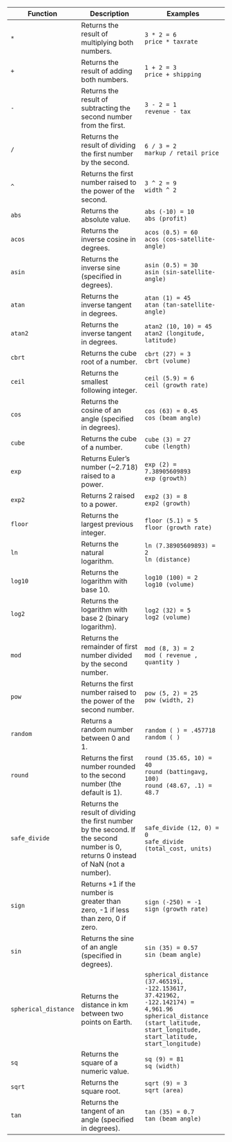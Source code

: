 <table>
<colgroup>
   <col style="width:5%" />
   <col style="width:45%" />
   <col style="width:50%" />
</colgroup>
  <thead>
    <tr>
      <th>Function</th>
      <th>Description</th>
      <th>Examples</th>
    </tr>
  </thead>
  <tbody>
    <tr>
      <td><code>&#42;</code></td>
      <td>Returns the result of multiplying both numbers.</td>
      <td><code class="highlighter-rouge">3 * 2 = 6</code><br><code class="highlighter-rouge">price * taxrate</code></td>
    </tr>
    <tr>
      <td><code>+</code></td>
      <td>Returns the result of adding both numbers.</td>
      <td><code class="highlighter-rouge">1 + 2 = 3</code><br><code class="highlighter-rouge">price + shipping</code></td>
    </tr>
    <tr>
      <td><code>-</code></td>
      <td>Returns the result of subtracting the second number from the first.</td>
      <td><code class="highlighter-rouge">3 - 2 = 1</code><br><code class="highlighter-rouge">revenue - tax</code></td>
    </tr>
    <tr>
      <td><code>/</code></td>
      <td>Returns the result of dividing the first number by the second.</td>
      <td><code class="highlighter-rouge">6 / 3 = 2</code><br><code class="highlighter-rouge">markup / retail price</code></td>
    </tr>
    <tr>
      <td><code>^</code></td>
      <td>Returns the first number raised to the power of the second.</td>
      <td><code class="highlighter-rouge">3 ^ 2 = 9</code><br><code class="highlighter-rouge">width ^ 2</code></td>
    </tr>
    <tr>
      <td><code>abs</code></td>
      <td>Returns the absolute value.</td>
      <td><code class="highlighter-rouge">abs (-10) = 10</code><br><code class="highlighter-rouge">abs (profit)</code></td>
    </tr>
    <tr>
      <td><code>acos</code></td>
      <td>Returns the inverse cosine in degrees.</td>
      <td><code class="highlighter-rouge">acos (0.5) = 60</code><br><code class="highlighter-rouge">acos (cos-satellite-angle)</code></td>
    </tr>
    <tr>
      <td><code>asin</code></td>
      <td>Returns the inverse sine (specified in degrees).</td>
      <td><code class="highlighter-rouge">asin (0.5) = 30</code><br><code class="highlighter-rouge">asin (sin-satellite-angle)</code></td>
    </tr>
    <tr>
      <td><code>atan</code></td>
      <td>Returns the inverse tangent in degrees.</td>
      <td><code class="highlighter-rouge">atan (1) = 45</code><br><code class="highlighter-rouge">atan (tan-satellite-angle)</code></td>
    </tr>
    <tr>
      <td><code>atan2</code></td>
      <td>Returns the inverse tangent in degrees.</td>
      <td><code class="highlighter-rouge">atan2 (10, 10) = 45</code><br><code class="highlighter-rouge">atan2 (longitude, latitude)</code></td>
    </tr>
    <tr>
      <td><code>cbrt</code></td>
      <td>Returns the cube root of a number.</td>
      <td><code class="highlighter-rouge">cbrt (27) = 3</code><br><code class="highlighter-rouge">cbrt (volume)</code></td>
    </tr>
    <tr>
      <td><code>ceil</code></td>
      <td>Returns the smallest following integer.</td>
      <td><code class="highlighter-rouge">ceil (5.9) = 6</code><br><code class="highlighter-rouge">ceil (growth rate)</code></td>
    </tr>
    <tr>
      <td><code>cos</code></td>
      <td>Returns the cosine of an angle (specified in degrees).</td>
      <td><code class="highlighter-rouge">cos (63) = 0.45</code><br><code class="highlighter-rouge">cos (beam angle)</code></td>
    </tr>
    <tr>
      <td><code>cube</code></td>
      <td>Returns the cube of a number.</td>
      <td><code class="highlighter-rouge">cube (3) = 27</code><br><code class="highlighter-rouge">cube (length)</code></td>
    </tr>
    <tr>
      <td><code>exp</code></td>
      <td>Returns Euler’s number (~2.718) raised to a power.</td>
      <td><code class="highlighter-rouge">exp (2) = 7.38905609893</code><br><code class="highlighter-rouge">exp (growth)</code></td>
    </tr>
    <tr>
      <td><code>exp2</code></td>
      <td>Returns 2 raised to a power.</td>
      <td><code class="highlighter-rouge">exp2 (3) = 8</code><br><code class="highlighter-rouge">exp2 (growth)</code></td>
    </tr>
    <tr>
      <td><code>floor</code></td>
      <td>Returns the largest previous integer.</td>
      <td><code class="highlighter-rouge">floor (5.1) = 5</code><br><code class="highlighter-rouge">floor (growth rate)</code></td>
    </tr>
    <tr>
      <td><code>ln</code></td>
      <td>Returns the natural logarithm.</td>
      <td><code class="highlighter-rouge">ln (7.38905609893) = 2</code><br><code class="highlighter-rouge">ln (distance)</code></td>
    </tr>
    <tr>
      <td><code>log10</code></td>
      <td>Returns the logarithm with base 10.</td>
      <td><code class="highlighter-rouge">log10 (100) = 2</code><br><code class="highlighter-rouge">log10 (volume)</code></td>
    </tr>
    <tr>
      <td><code>log2</code></td>
      <td>Returns the logarithm with base 2 (binary logarithm).</td>
      <td><code class="highlighter-rouge">log2 (32) = 5</code><br><code class="highlighter-rouge">log2 (volume)</code></td>
    </tr>
    <tr>
      <td><code>mod</code></td>
      <td>Returns the remainder of first number divided by the second number.</td>
      <td><code class="highlighter-rouge">mod (8, 3) = 2</code><br><code class="highlighter-rouge">mod ( revenue , quantity )</code></td>
    </tr>
    <tr>
      <td><code>pow</code></td>
      <td>Returns the first number raised to the power of the second number.</td>
      <td><code class="highlighter-rouge">pow (5, 2) = 25</code><br><code class="highlighter-rouge">pow (width, 2)</code></td>
    </tr>
    <tr>
      <td><code>random</code></td>
      <td>Returns a random number between 0 and 1.</td>
      <td><code class="highlighter-rouge">random ( ) = .457718</code><br><code class="highlighter-rouge">random ( )</code></td>
    </tr>
    <tr>
      <td><code>round</code></td>
      <td>Returns the first number rounded to the second number (the default is 1).</td>
      <td><code class="highlighter-rouge">round (35.65, 10) = 40</code><br><code class="highlighter-rouge">round (battingavg, 100)</code><br><code class="highlighter-rouge">round (48.67, .1) = 48.7</code></td>
    </tr>
    <tr>
      <td><code>safe_divide</code></td>
      <td>Returns the result of dividing the first number by the second. If the second number is 0, returns 0 instead of NaN (not a number).</td>
      <td><code class="highlighter-rouge">safe_divide (12, 0) = 0</code><br><code class="highlighter-rouge">safe_divide (total_cost, units)</code></td>
    </tr>
    <tr>
      <td><code>sign</code></td>
      <td>Returns +1 if the number is greater than zero, -1 if less than zero, 0 if zero.</td>
      <td><code class="highlighter-rouge">sign (-250) = -1</code><br><code class="highlighter-rouge">sign (growth rate)</code></td>
    </tr>
    <tr>
      <td><code>sin</code></td>
      <td>Returns the sine of an angle (specified in degrees).</td>
      <td><code class="highlighter-rouge">sin (35) = 0.57</code><br><code class="highlighter-rouge">sin (beam angle)</code></td>
    </tr>
    <tr>
      <td><code>spherical_distance</code></td>
      <td>Returns the distance in km between two points on Earth.</td>
      <td><code class="highlighter-rouge">spherical_distance (37.465191, -122.153617, 37.421962, -122.142174) = 4,961.96</code><br><code class="highlighter-rouge">spherical_distance (start_latitude, start_longitude, start_latitude, start_longitude)</code></td>
    </tr>
    <tr>
      <td><code>sq</code></td>
      <td>Returns the square of a numeric value.</td>
      <td><code class="highlighter-rouge">sq (9) = 81</code><br><code class="highlighter-rouge">sq (width)</code></td>
    </tr>
    <tr>
      <td><code>sqrt</code></td>
      <td>Returns the square root.</td>
      <td><code class="highlighter-rouge">sqrt (9) = 3</code><br><code class="highlighter-rouge">sqrt (area)</code></td>
    </tr>
    <tr>
      <td><code>tan</code></td>
      <td>Returns the tangent of an angle (specified in degrees).</td>
      <td><code class="highlighter-rouge">tan (35) = 0.7</code><br><code class="highlighter-rouge">tan (beam angle)</code></td>
    </tr>
  </tbody>
</table>
